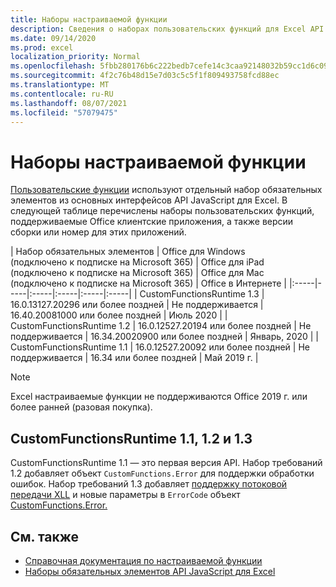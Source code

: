 ```yaml
---
title: Наборы настраиваемой функции
description: Сведения о наборах пользовательских функций для Excel API JavaScript.
ms.date: 09/14/2020
ms.prod: excel
localization_priority: Normal
ms.openlocfilehash: 5fbb280176b6c222bedb7cefe14c3caa92148032b59cc1d6c0942dde1f52a3aa
ms.sourcegitcommit: 4f2c76b48d15e7d03c5c5f1f809493758fcd88ec
ms.translationtype: MT
ms.contentlocale: ru-RU
ms.lasthandoff: 08/07/2021
ms.locfileid: "57079475"
---
```

# <a name="custom-functions-requirement-sets"></a>Наборы настраиваемой функции

[Пользовательские функции](custom-functions-overview.md) используют отдельный набор обязательных элементов из основных интерфейсов API JavaScript для Excel. В следующей таблице перечислены наборы пользовательских функций, поддерживаемые Office клиентские приложения, а также версии сборки или номер для этих приложений.

|  Набор обязательных элементов  |  Office для Windows<br>(подключено к подписке на Microsoft 365)  |  Office для iPad<br>(подключено к подписке на Microsoft 365)  |  Office для Mac<br>(подключено к подписке на Microsoft 365)  | Office в Интернете |
|:-----|-----|:-----|:-----|:-----|:-----|
| CustomFunctionsRuntime 1.3 | 16.0.13127.20296 или более поздней | Не поддерживается | 16.40.20081000 или более поздней | Июль 2020 |
| CustomFunctionsRuntime 1.2 | 16.0.12527.20194 или более поздней | Не поддерживается | 16.34.20020900 или более поздней | Январь, 2020 |
| CustomFunctionsRuntime 1.1 | 16.0.12527.20092 или более поздней | Не поддерживается | 16.34 или более поздней | Май 2019 г. |

> [!NOTE]
> Excel настраиваемые функции не поддерживаются Office 2019 г. или более ранней (разовая покупка).

## <a name="customfunctionsruntime-11-12-and-13"></a>CustomFunctionsRuntime 1.1, 1.2 и 1.3

CustomFunctionsRuntime 1.1 — это первая версия API. Набор требований 1.2 добавляет объект `CustomFunctions.Error` для поддержки обработки ошибок. Набор требований 1.3 добавляет [поддержку потоковой передачи XLL](make-custom-functions-compatible-with-xll-udf.md#custom-function-behavior-for-xll-compatible-functions) и новые параметры в `ErrorCode` объект [CustomFunctions.Error.](/javascript/api/custom-functions-runtime/customfunctions.error) 

## <a name="see-also"></a>См. также

- [Справочная документация по настраиваемой функции](/javascript/api/custom-functions-runtime)
- [Наборы обязательных элементов API JavaScript для Excel](../reference/requirement-sets/excel-api-requirement-sets.md)

